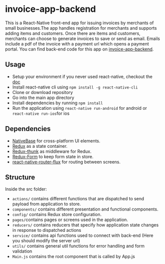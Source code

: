 # invoice-app-backend
This is a React-Native front-end app for issuing invoices by merchants of small businesses.The app handles registration for merchants and supports adding items and customers.
Once there are items and customers, merchants can choose to generate invoices to save or send as email.
Emails include a pdf of the invoice with a payment url which opens a payment portal.
You can find back-end code for this app on [invoice-app-backend](https://github.com/jKh98/invoice-app-backend).

## Usage
* Setup your environment if you never used react-native, checkout the [doc](https://reactnative.dev/docs/environment-setup)
* Install react-native cli using `npm install -g react-native-cli`
* Clone or download repository
* Go into the main app directory
* Install dependencies by running `npm install`
* Run the application using `react-native run-android` for android or `react-native run-ios`for ios

## Dependencies

* [NativeBase](https://github.com/GeekyAnts/NativeBase) for cross-platform UI elements.
* [Redux](https://github.com/reduxjs/redux) as a state container.
* [Redux-thunk](https://github.com/reduxjs/redux-thunk) as middleware for Redux.
* [Redux-Form](https://github.com/redux-form/redux-form) to keep form state in store.
* [react-native-router-flux](https://github.com/aksonov/react-native-router-flux) for routing between screens.


## Structure

  Inside the src folder:
* `actions/` contains different functions that are dispatched to send payload from application to store.
* `components/` contains different presentation and functional components.
* `config/` contains Redux store configuration.
* `pages/`contains pages or screens used in the application.
* `reducers/` contains reducers that specify how application state changes in response to dispatched actions
* `service/` contains api functions used to connect with back-end (Here you should modify the server url)
* `utils/` contains general util functions for error handling and form validation
* `Main.js` contains the root component that is called by App.js





